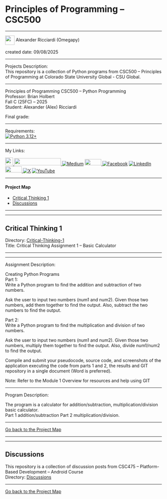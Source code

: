 ﻿# Principles of Programming – CSC500 

---

<img width="30" height="30" align="center" src="https://github.com/user-attachments/assets/a8e0ea66-5d8f-43b3-8fff-2c3d74d57f53"> Alexander Ricciardi (Omegapy)      

created date: 09/08/2025  

---

Projects Description:    
This repository is a collection of Python programs from CSC500 – Principles of Programming at Colorado State University Global - CSU Global.  

---

Principles of Programming CSC500 – Python Programming   
Professor: Brian Holbert  
Fall C (25FC) – 2025   
Student: Alexander (Alex) Ricciardi   

Final grade: 

---

Requirements:  
 [![Python 3.12+](https://img.shields.io/badge/python-3.12+-blue.svg)](https://www.python.org/downloads/)

---

My Links:   

<i><a href="https://www.alexomegapy.com" target="_blank"><img width="25" height="25" src="https://github.com/user-attachments/assets/a8e0ea66-5d8f-43b3-8fff-2c3d74d57f53"></i>
<i><a href="https://www.alexomegapy.com" target="_blank"><img width="150" height="23" src="https://github.com/user-attachments/assets/caa139ba-6b78-403f-902b-84450ff4d563"></i>
[![Medium](https://img.shields.io/badge/Medium-12100E?style=for-the-badge&logo=medium&logoColor=whit)](https://medium.com/@alex.omegapy)
<i><a href="https://dev.to/alex_ricciardi" target="_blank"><img width="53" height="20" src="https://github.com/user-attachments/assets/3dee9933-d8c9-4a38-b32e-b7a3c55e7e97"></i>
[![Facebook](https://img.shields.io/badge/Facebook-%231877F2.svg?logo=Facebook&logoColor=white)](https://www.facebook.com/profile.php?id=100089638857137)
[![LinkedIn](https://img.shields.io/badge/LinkedIn-%230077B5.svg?logo=linkedin&logoColor=white)](https://linkedin.com/in/alex-ricciardi)
<i><a href="https://www.threads.net/@alexomegapy?hl=en" target="_blank"><img width="53" height="20" src="https://github.com/user-attachments/assets/58c9e833-4501-42e4-b4fe-39ffafba99b2"></i>
[![X](https://img.shields.io/badge/X-black.svg?logo=X&logoColor=white)](https://x.com/AlexOmegapy)
[![YouTube](https://img.shields.io/badge/YouTube-%23FF0000.svg?logo=YouTube&logoColor=white)](https://www.youtube.com/channel/UC4rMaQ7sqywMZkfS1xGh2AA)  
   
---

#### Project Map  

- [Critical Thinking 1](#critical-thinking-1)   
- [Discussions](#discussions)

----
----

## Critical Thinking 1
Directory: [Critical-Thinking-1](https://github.com/Omegapy/My-Academics-Portfolio/tree/main/MS-in-AI-Machine-and-Learning/CSC500-Principles-of-Programming/Critical-Thinking-1)   
Title:  Critical Thinking Assignment 1 – Basic Calculator

---
---

Assignment Description:  

Creating Python Programs  
Part 1:  
Write a Python program to find the addition and subtraction of two numbers.

Ask the user to input two numbers (num1 and num2). Given those two numbers, add them together to find the output. Also, subtract the two numbers to find the output.

Part 2:  
Write a Python program to find the multiplication and division of two numbers.

Ask the user to input two numbers (num1 and num2). Given those two numbers, multiply them together to find the output. Also, divide num1/num2 to find the output.

Compile and submit your pseudocode, source code, and screenshots of the application executing the code from parts 1 and 2, the results and GIT repository in a single document (Word is preferred).

Note: Refer to the Module 1 Overview for resources and help using GIT

---

Program Description:

The program is a calculator for addition/subtraction, multiplication/division basic calculator.  
Part 1 addition/subtraction 
Part 2 multiplication/division. 

---

[Go back to the Project Map](#project-map)  

----
----

## Discussions 
This repository is a collection of discussion posts from CSC475 – Platform-Based Development – Android Course    
Directory: [Discussions]()

---

[Go back to the Project Map](#project-map)


